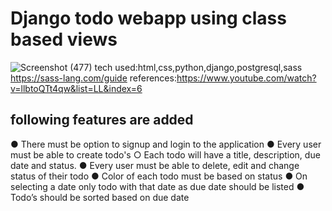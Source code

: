 # Django todo webapp using class based views

![Screenshot (477)](https://user-images.githubusercontent.com/100059356/177047136-77deba97-a507-436a-9473-825c7acc1d47.png)
tech used:html,css,python,django,postgresql,sass
https://sass-lang.com/guide
references:https://www.youtube.com/watch?v=llbtoQTt4qw&list=LL&index=6

## following features are added

● There must be option to signup and login to the application
● Every user must be able to create todo's
○ Each todo will have a title, description, due date and status.
● Every user must be able to delete, edit and change status of their todo
● Color of each todo must be based on status
● On selecting a date only todo with that date as due date should be listed
● Todo’s should be sorted based on due date
